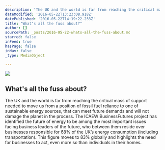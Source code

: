 ```yaml
---
description: 'The UK and the world is far from reaching the critical mass of support needed to move us from a position of fossil fuel reliance to one of sustainable energy sources, that can meet future demands and will not damage the planet in the process.  The ICAEW BusinessFutures project has identified the future of energy to be among the most important issues facing business leaders of the future, who between them reside over businesses responsible for 68% of the UK’s energy consumption (including transportation).  This figure moves to 83% globally and highlights the need for businesses to act, even more so than individuals in their homes.'
dateModified: '2016-05-22T13:23:08.918Z'
datePublished: '2016-05-22T14:19:22.233Z'
title: "What's all the fuss about?"
author: []
sourcePath: _posts/2016-05-22-whats-all-the-fuss-about.md
starred: false
inFeed: true
hasPage: false
inNav: false
_type: MediaObject

---
```

<article style=""><img src="https://the-grid-user-content.s3-us-west-2.amazonaws.com/042dabdb-1976-4784-8421-22090dd6890c.jpg" /><h1>What's all the fuss about?</h1><p>The UK and the world is far from reaching the critical mass of support needed to move us from a position of fossil fuel reliance to one of sustainable energy sources, that can meet future demands and will not damage the planet in the process. The ICAEW BusinessFutures project has identified the future of energy to be among the most important issues facing business leaders of the future, who between them reside over businesses responsible for 68% of the UK’s energy consumption (including transportation). This figure moves to 83% globally and highlights the need for businesses to act, even more so than individuals in their homes.</p></article>